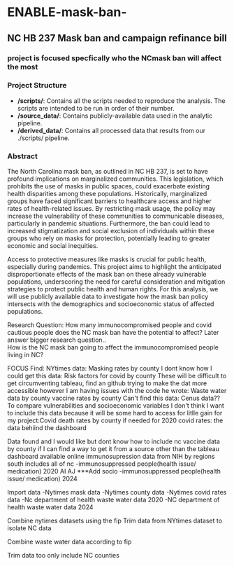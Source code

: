 # ENABLE-mask-ban-

## NC HB 237 Mask ban and campaign refinance bill

### project is focused specfically who the NCmask ban will affect the most 
### Project Structure

- **/scripts/**: Contains all the scripts needed to reproduce the analysis. The scripts are intended to be run in order of their number.
- **/source_data/**: Contains publicly-available data used in the analytic pipeline.
- **/derived_data/**: Contains all processed data that results from our ./scripts/ pipeline.

### Abstract

The North Carolina mask ban, as outlined in NC HB 237, is set to have profound implications on marginalized communities. This legislation, which prohibits the use of masks in public spaces, could exacerbate existing health disparities among these populations. Historically, marginalized groups have faced significant barriers to healthcare access and higher rates of health-related issues. By restricting mask usage, the policy may increase the vulnerability of these communities to communicable diseases, particularly in pandemic situations. Furthermore, the ban could lead to increased stigmatization and social exclusion of individuals within these groups who rely on masks for protection, potentially leading to greater economic and social inequities. 

Access to protective measures like masks is crucial for public health, especially during pandemics. This project aims to highlight the anticipated disproportionate effects of the mask ban on these already vulnerable populations, underscoring the need for careful consideration and mitigation strategies to protect public health and human rights. For this analysis, we will use publicly available data to investigate how the mask ban policy intersects with the demographics and socioeconomic status of affected populations.

Research Question:
    How many immunocompromised people  and covid cautious people does the NC mask ban have the potential to affect?
                Later answer bigger research question..    
            How is the NC mask ban going to affect the immunocompromised people living in NC?
                
FOCUS 
Find:
NYtimes data: Masking rates by county
I dont know how I could get this data: Risk factors for covid by county
 These will be difficult to get circumventing tableau, find an github trying to make the dat more accessible however I am having issues with the code he wrote:
    Waste water data by county
    vaccine rates by county 
Can't find this data: Cenus data??  To compare vulnerabilities and socioeconomic variables
I don't think I want to include this data because it will be some hard to access for litlle gain for my project:Covid death rates by county 
if needed for 2020 covid rates: the data behiind the dashboard


Data found and I would like but dont know how to include 
nc vaccine data by county if I can find a way to get it from a source other than the tableau dashboard available online
immunosupression data from NIH by regions south includes all of nc
-immunosuppressed people(health issue/ medication) 2020 AI AJ ***Add socio
-immunosuppressed people(health issue/ medication) 2024

Import data
-Nytimes mask data
-Nytimes county data
-Nytimes covid rates data
-Nc department of health waste water data 2020
-NC department of health waste water data 2024 


Combine nytimes datasets using the fip
Trim data from NYtimes dataset to isolate NC data
 
Combine waste water data according to fip

Trim data too only include NC counties 
